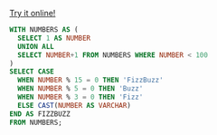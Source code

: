 [Try it online!](https://tio.run/##bY8xC8IwFIT3/Iq3SFtcGsRJHdL6SgJpCklqIbtDwUXUJX8@JrRqUce799097na9jPdzCIOwHFTfVqgNMAM5ATAosbZAk55O0eyV6BQwKT/AdFtTaHTXvksGjhpnBXugZUkKMidqZjDmI6JexAroFg5Qgk1m1ozeVw/vsx9sSf0nNl89iUBpML21@YzFTSema850QVAdk26Ec1XvHFnu2IXwBA "SQLite – Try It Online")
```sql
WITH NUMBERS AS (
  SELECT 1 AS NUMBER
  UNION ALL
  SELECT NUMBER+1 FROM NUMBERS WHERE NUMBER < 100
)
SELECT CASE
  WHEN NUMBER % 15 = 0 THEN 'FizzBuzz'
  WHEN NUMBER % 5 = 0 THEN 'Buzz'
  WHEN NUMBER % 3 = 0 THEN 'Fizz'
  ELSE CAST(NUMBER AS VARCHAR)
END AS FIZZBUZZ
FROM NUMBERS;
```
